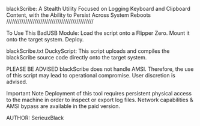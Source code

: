 blackScribe: A Stealth Utility Focused on Logging Keyboard and Clipboard Content, with the Ability to Persist Across System Reboots
//////////////////////////////////////////////

To Use This BadUSB Module:
Load the script onto a Flipper Zero.
Mount it onto the target system.
Deploy.

blackScribe.txt DuckyScript:
This script uploads and compiles the blackScribe source code directly onto the target system.

PLEASE BE ADVISED
blackScribe does not handle AMSI. 
Therefore, the use of this script may lead to operational compromise. 
User discretion is advised.

Important Note
Deployment of this tool requires persistent physical access to the machine in order to inspect or export log files. 
Network capabilities & AMSI bypass are available in the paid version.

AUTHOR: SerieuxBlack
